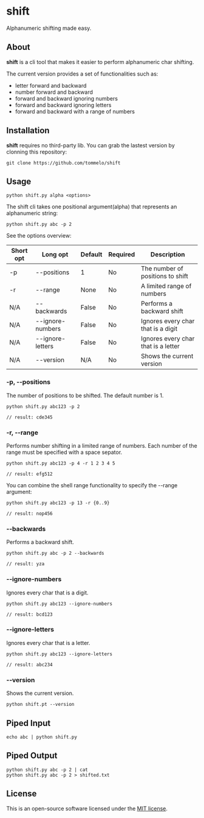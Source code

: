 # shift
Alphanumeric shifting made easy.

## About
**shift** is a cli tool that makes it easier to perform alphanumeric char shifting.

The current version provides a set of functionalities such as:
* letter forward and backward
* number forward and backward
* forward and backward ignoring numbers
* forward and backward ignoring letters
* forward and backward with a range of numbers

## Installation
**shift** requires no third-party lib. You can grab the lastest version by clonning this repository:
```shell
git clone https://github.com/tommelo/shift
```

## Usage
```shell
python shift.py alpha <options>
```
The shift cli takes one positional argument(alpha) that represents an alphanumeric string:
```shell
python shift.py abc -p 2
```

See the options overview:

Short opt | Long opt | Default | Required | Description
--------- | -------- | ------- | -------- | -----------
-p        | --positions      | 1     | No | The number of positions to shift
-r        | --range          | None  | No | A limited range of numbers
N/A       | --backwards      | False | No | Performs a backward shift
N/A       | --ignore-numbers | False | No | Ignores every char that is a digit
N/A       | --ignore-letters | False | No | Ignores every char that is a letter
N/A       | --version        | N/A   | No | Shows the current version

### -p, --positions
The number of positions to be shifted. The default number is 1.
```shell
python shift.py abc123 -p 2

// result: cde345
```

### -r, --range
Performs number shifting in a limited range of numbers. Each number of the range must be specified with a space sepator.
```shell
python shift.py abc123 -p 4 -r 1 2 3 4 5

// result: efg512
```

You can combine the shell range functionality to specify the --range argument:
```shell
python shift.py abc123 -p 13 -r {0..9}

// result: nop456
```

### --backwards
Performs a backward shift.
```shell
python shift.py abc -p 2 --backwards

// result: yza
```

### --ignore-numbers
Ignores every char that is a digit.
```shell
python shift.py abc123 --ignore-numbers

// result: bcd123
```

### --ignore-letters
Ignores every char that is a letter.
```shell
python shift.py abc123 --ignore-letters

// result: abc234
```

### --version
Shows the current version.
```shell
python shift.pt --version
```
## Piped Input
```shell
echo abc | python shift.py
```

## Piped Output
```shell
python shift.py abc -p 2 | cat
python shift.py abc -p 2 > shifted.txt
```

## License
This is an open-source software licensed under the [MIT license](https://opensource.org/licenses/MIT).
